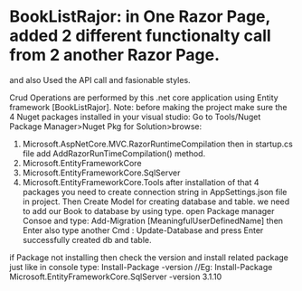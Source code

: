 # BookListRajor: in One Razor Page, added 2 different functionalty call from 2 another Razor Page.
and also Used the API call and fasionable styles.

Crud Operations are performed by this .net core application using Entity framework [BookListRajor].
Note: before making the project make sure the 4 Nuget packages installed in your visual studio: Go to Tools/Nuget Package Manager>Nuget Pkg for Solution>browse:
1. Microsoft.AspNetCore.MVC.RazorRuntimeCompilation  then in startup.cs file add AddRazorRunTimeCompilation() method.
2. Microsoft.EntityFrameworkCore
3. Microsoft.EntityFrameworkCore.SqlServer
4. Microsoft.EntityFrameworkCore.Tools
after installation of that 4 packages you need to create connection string in AppSettings.json file in project.
Then Create Model for creating database and table. we need to add our Book to database by using <Dbset> type.
open Package manager Consoe and type: Add-Migration [MeaningfulUserDefinedName] then Enter
also type another Cmd : Update-Database and press Enter
successfully created db and table.


if Package not installing then check the version and install related package
just like in console type: Install-Package <pkgName> -version //Eg: Install-Package Microsoft.EntityFrameworkCore.SqlServer -version 3.1.10
